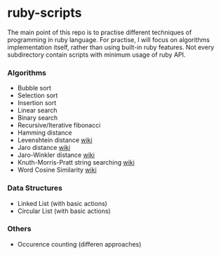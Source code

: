 # ruby-scripts
The main point of this repo is to practise different techniques of programming in ruby language.
For practise, I will focus on algorithms implementation itself, rather than using built-in ruby features.
Not every subdirectory contain scripts with minimum usage of ruby API.

### Algorithms
- Bubble sort
- Selection sort
- Insertion sort
- Linear search
- Binary search
- Recursive/Iterative fibonacci
- Hamming distance
- Levenshtein distance [wiki](https://en.wikipedia.org/wiki/Levenshtein_distance)
- Jaro distance [wiki](https://en.wikipedia.org/wiki/Jaro%E2%80%93Winkler_distance)
- Jaro-Winkler distance
[wiki](https://en.wikipedia.org/wiki/Jaro%E2%80%93Winkler_distance)
- Knuth-Morris-Pratt string searching
[wiki](https://en.wikipedia.org/wiki/Knuth%E2%80%93Morris%E2%80%93Pratt_algorithm)
- Word Cosine Similarity
[wiki](https://en.wikipedia.org/wiki/Cosine_similarity)

### Data Structures
- Linked List (with basic actions)
- Circular List (with basic actions)

### Others
- Occurence counting (differen approaches)
